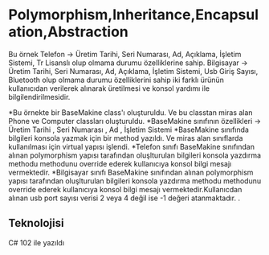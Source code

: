 # Polymorphism,Inheritance,Encapsulation,Abstraction
Bu örnek Telefon -> Üretim Tarihi, Seri Numarası, Ad, Açıklama, İşletim Sistemi, Tr Lisanslı olup olmama durumu özelliklerine sahip.
Bilgisayar -> Üretim Tarihi, Seri Numarası, Ad, Açıklama, İşletim Sistemi, Usb Giriş Sayısı, Bluetooth olup olmama durumu özelliklerini sahip
iki farklı ürünün kullanıcıdan verilerek alınarak üretilmesi ve konsol yardımı ile bilgilendirilmesidir.

*Bu örnekte  bir BaseMakine class'ı oluşturuldu. Ve bu classtan miras alan Phone ve Computer classları oluşturuldu.
*BaseMakine sınıfının özellikleri -> Üretim Tarihi , Seri Numarası , Ad , İşletim Sistemi
*BaseMakine sınıfında bilgileri konsola yazmak için bir method yazıldı. Ve miras alan sınıflarda kullanılması için virtual yapısı işlendi.
*Telefon sınıfı BaseMakine sınıfından alınan polymorphism yapısı tarafından oluşlturulan bilgileri konsola yazdırma methodu methodunu override ederek kullanıcıya konsol bilgi mesajı vermektedir.
*Bilgisayar sınıfı BaseMakine sınıfından alınan polymorphism yapısı tarafından oluşlturulan bilgileri konsola yazdırma methodu methodunu override ederek kullanıcıya konsol bilgi mesajı vermektedir.Kullanıcdan alınan usb port sayısı verisi 2 veya 4 değil ise -1 değeri atanmaktadır.
.

## Teknolojisi

C# 102 ile yazıldı
